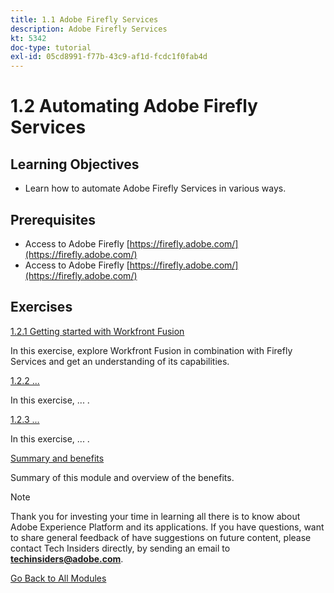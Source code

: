 ```yaml
---
title: 1.1 Adobe Firefly Services
description: Adobe Firefly Services
kt: 5342
doc-type: tutorial
exl-id: 05cd8991-f77b-43c9-af1d-fcdc1f0fab4d
---
```

# 1.2 Automating Adobe Firefly Services

## Learning Objectives

- Learn how to automate Adobe Firefly Services in various ways.

## Prerequisites

- Access to Adobe Firefly [https://firefly.adobe.com/](https://firefly.adobe.com/)
- Access to Adobe Firefly [https://firefly.adobe.com/](https://firefly.adobe.com/)

## Exercises

[1.2.1 Getting started with Workfront Fusion](./ex1.md)

In this exercise, explore Workfront Fusion in combination with Firefly Services and get an understanding of its capabilities.

[1.2.2 ...](./ex2.md)

In this exercise, ... .

[1.2.3 ...](./ex3.md)

In this exercise, ... .

[Summary and benefits](./summary.md)

Summary of this module and overview of the benefits.

>[!NOTE]
>
>Thank you for investing your time in learning all there is to know about Adobe Experience Platform and its applications. If you have questions, want to share general feedback of have suggestions on future content, please contact Tech Insiders directly, by sending an email to **techinsiders@adobe.com**.

[Go Back to All Modules](../../../overview.md)
